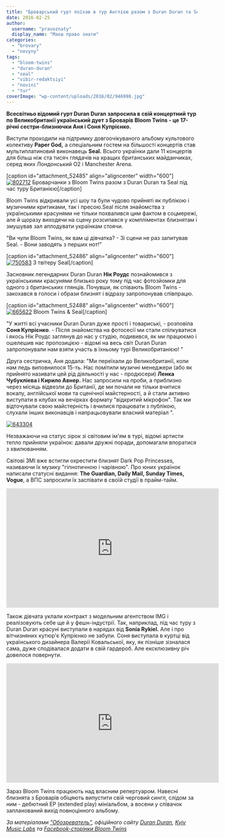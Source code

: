 ```yaml
---
title: "Броварський гурт поїхав в тур Англією разом з Duran Duran та Seal. ВІДЕО"
date: 2016-02-25
author: 
  username: "pravoznaty"
  display_name: "Маєш право знати"
categories: 
  - "brovary"
  - "novyny"
tags: 
  - "bloom-twins"
  - "duran-duran"
  - "seal"
  - "vibir-redaktsiyi"
  - "novini"
  - "tur"
coverImage: "wp-content/uploads/2016/02/946998.jpg"
---
```


**Всесвітньо відомий гурт Duran Duran запросила в свій концертний тур по Великобританії український дует з Броварів Bloom Twins - це 17-річні сестри-близнючки Аня і Соня Купрієнко.**

Виступи проходили на підтримку довгоочікуваного альбому культового колективу **Paper God,** а спеціальним гостем на більшості концертів став мультиплатиновий виконавець **Seal.** Всього українки дали 11 концертів для більш ніж ста тисяч глядачів на кращих британських майданчиках, серед яких Лондонський O2 і Manchester Arena.

\[caption id="attachment\_52485" align="aligncenter" width="600"\][![802712](https://mpz.brovary.org/wp-content/uploads/2016/02/802712.jpg)](https://mpz.brovary.org/wp-content/uploads/2016/02/802712.jpg) Броварчанки з Bloom Twins разом з Duran Duran та Seal під час туру Британією\[/caption\]

Bloom Twins відкривали усі шоу та були чудово прийняті як публікою і музичними критиками, так і пресою.Seal після знайомства з українськими красунями не тільки похвалився цим фактом в соцмережі, але й щоразу виходячи на сцену розсипався у компліментах близнятам і змушував зал аплодувати українкам стоячи.

"Ви чули Bloom Twins, як вам ці дівчатка? - Зі сцени не раз запитував Seal. - Вони заводять з перших нот!"

\[caption id="attachment\_52486" align="aligncenter" width="600"\][![750583](https://mpz.brovary.org/wp-content/uploads/2016/02/750583.jpg)](https://mpz.brovary.org/wp-content/uploads/2016/02/750583.jpg) З твітеру Seal\[/caption\]

Засновник легендарних Duran Duran **Нік Роудс** познайомився з українськими красунями близько року тому під час фотозйомки для одного з британських глянців. Почувши, як співають Bloom Twins - закохався в голоси і образи близнят і відразу запропонував співпрацю.

\[caption id="attachment\_52488" align="aligncenter" width="600"\][![665622](https://mpz.brovary.org/wp-content/uploads/2016/02/665622.jpg)](https://mpz.brovary.org/wp-content/uploads/2016/02/665622.jpg) Bloom Twins & Seal\[/caption\]

"У житті всі учасники Duran Duran дуже прості і товариські, - розповіла **Соня Купрієнко**. - Після знайомства на фотосесії ми стали спілкуватися і якось Нік Роудс заглянув до нас у студію, подивився, як ми працюємо і ошелешив нас пропозицією - відомі на весь світ Duran Duran запропонували нам взяти участь в їхньому турі Великобританією! "

Друга сестричка, Аня додала: "Ми переїхали до Великобританії, коли нам ледь виповнилося 15-ть. Нас помітили музичні менеджери (або як прийнято називати цей рід діяльності у нас - продюсери) **Ленка Чубукліева і Кирило Авнер.** Нас запросили на проби, а приблизно через місяць відвезли до Британії, де ми почали не тільки вчитися вокалу, англійської мови та сценічної майстерності, а й стали активно виступати в клубах на вечірках формату "відкритий мікрофон". Так ми відточували свою майстерність і вчилися працювати з публікою, слухали інших виконавців і напрацьовували власний матеріал ".

[![643304](https://mpz.brovary.org/wp-content/uploads/2016/02/643304.jpg)](https://mpz.brovary.org/wp-content/uploads/2016/02/643304.jpg)

Незважаючи на статус зірок зі світовим ім'ям в турі, відомі артисти тепло прийняли українок: давали дружні поради, допомагали впоратися з хвилюванням.

Світові ЗМІ вже встигли охрестити близнят Dark Pop Princesses, називаючи їх музику "гіпнотичною і чарівною". Про юних українок написали статусні видання: **The Guardian, Daily Mail, Sunday Times, Vogue**, а ВПС запросили їх заспівати в своїй студії в прайм-тайм.

<iframe src="https://www.youtube.com/embed/_XU1CQOyNL4" width="560" height="315" frameborder="0" allowfullscreen="allowfullscreen"></iframe>

Також дівчата уклали контракт з модельним агентством IMG і реалізовують себе ще й у фешн-індустрії. Так, наприклад, під час туру з Duran Duran красуні виступали в нарядах від **Sonia Rykiel.** Але і про вітчизняних кутюр'є Купрієнко не забули. Соня виступала в куртці від українського дизайнера Валерії Ковальської, яку, як пізніше зізналася сама, дуже сподівалася додати в свій гардероб. Але ексклюзивну річ довелося повернути.

<iframe src="https://www.youtube.com/embed/mZvrOXKJ0lI" width="560" height="315" frameborder="0" allowfullscreen="allowfullscreen"></iframe>

Зараз Bloom Twins працюють над власним репертуаром. Навесні близнята з Броварів обіцяють випустити свій черговий сингл, слідом за ним - дебютний EP (extended play) мініальбом, а восени у співачок запланований вихід повноцінного альбому.

_За матеріалами ["Обозреватель"](https://show.obozrevatel.com/), офіційного сайту [Duran Duran](https://www.duranduran.com/wordpress/2016/nick-and-bloom-twins/), [Kyiv Music Labs](https://kyivmusiclabs.com/2016/02/18/%D1%89%D0%BE%D0%B4%D0%B5%D0%BD%D0%BD%D0%B8%D0%BA%D0%B8-%D1%82%D1%83%D1%80%D1%83-bloom-twins-%D0%B7-duran-duran/) та [Facebook-сторінки Bloom Twins](https://www.facebook.com/TheBloomTwins/)_
